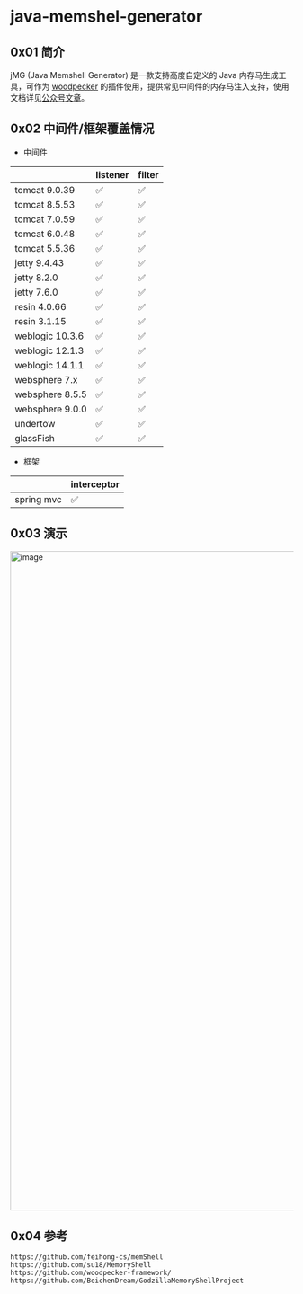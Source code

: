 # java-memshel-generator


## 0x01 简介

jMG (Java Memshell Generator) 是一款支持高度自定义的 Java 内存马生成工具，可作为 [woodpecker](https://github.com/woodpecker-framework/woodpecker-framework-release) 的插件使用，提供常见中间件的内存马注入支持，使用文档详见[公众号文章](https://mp.weixin.qq.com/s/oAiGWY9ABhn2o148snA_sg)。


## 0x02 中间件/框架覆盖情况

- 中间件

|                 | listener           | filter          | 
| --------------- | -----------------  | --------------- |
| tomcat 9.0.39   | ✅                 | ✅               |                                  
| tomcat 8.5.53   | ✅                 | ✅               |                                  
| tomcat 7.0.59   | ✅                 | ✅               |                                 
| tomcat 6.0.48   | ✅                 | ✅               |                                 
| tomcat 5.5.36   | ✅                 | ✅               |                                  
| jetty 9.4.43    | ✅                 | ✅               |                              
| jetty 8.2.0     | ✅                 | ✅               |                               
| jetty 7.6.0     | ✅                 | ✅               |                               
| resin 4.0.66    | ✅                 | ✅               |                              
| resin 3.1.15    | ✅                 | ✅               |                                 
| weblogic 10.3.6 | ✅                 | ✅               |                                
| weblogic 12.1.3 | ✅                 | ✅               |                                
| weblogic 14.1.1 | ✅                 | ✅               |                                
| websphere 7.x   | ✅                 | ✅               |                                  
| websphere 8.5.5 | ✅                 | ✅               |                                  
| websphere 9.0.0 | ✅                 | ✅               |                                  
| undertow        | ✅                 | ✅               |                                 
| glassFish       | ✅                 | ✅               |                                 


- 框架

|                 | interceptor       |  
| --------------- | ----------------- | 
| spring mvc      | ✅                 | 


## 0x03 演示

<img width="1174" alt="image" src="https://github.com/pen4uin/java-memshell-generator/assets/55024146/1b07d338-5cd9-4035-8566-be2d4ae914d4">


## 0x04 参考

```
https://github.com/feihong-cs/memShell
https://github.com/su18/MemoryShell
https://github.com/woodpecker-framework/
https://github.com/BeichenDream/GodzillaMemoryShellProject
```

